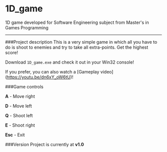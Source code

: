 # 1D_game
1D game developed for Software Engineering subject from Master's in Games Programming
___

###Project description
This is a very simple game in which all you have to do is shoot to enemies and try to take all extra-points. Get the highest score!

Download `1D_game.exe` and check it out in your Win32 console!

If you prefer, you can also watch a [Gameplay video] (https://youtu.be/dn6xY_oW6tU)!

###Game controls

**A** - Move right

**D** - Move left

**Q** - Shoot left

**E** - Shoot right

**Esc** - Exit

###Version
Project is currently at **v1.0**
